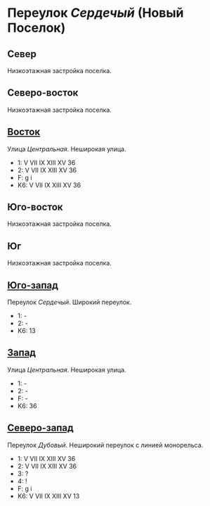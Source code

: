 # Переулок *Сердечый* (Новый Поселок)

## Север

Низкоэтажная застройка поселка.

## Северо-восток

Низкоэтажная застройка поселка.

## [Восток](./595100.md)

Улица *Центральная*.
Неширокая улица.

* 1:    V   VII IX  XIII    XV
        36
* 2:    V   VII IX  XIII    XV
        36
* F:    g   i
* K6:   V   VII IX  XIII    XV
        36

## Юго-восток

Низкоэтажная застройка поселка.

## Юг

Низкоэтажная застройка поселка.

## [Юго-запад](./560110.md)

Переулок *Сердечый*.
Широкий переулок.

* 1:    -
* 2:    -
* K6:   13

## [Запад](./560100.md)

Улица *Центральная*.
Неширокая улица.

* 1:    -
* 2:    -
* F:    -
* K6:   36

## [Северо-запад](./585095.md)

Переулок *Дубовый*.
Неширокий переулок с линией монорельса.

* 1:    V   VII IX  XIII    XV
        36
* 2:    V   VII IX  XIII    XV
        36
* 3:    ?
* 4:    !
* F:    g   i
* K6:   V   VII IX  XIII    XV
        13
